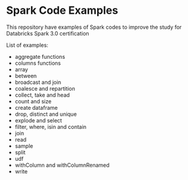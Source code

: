 # Spark Code Examples

This repository have examples of Spark codes to improve the study for Databricks Spark 3.0 certification

List of examples:

- aggregate functions
- columns functions
- array
- between
- broadcast and join
- coalesce and repartition
- collect, take and head
- count and size
- create dataframe
- drop, distinct and unique
- explode and select
- filter, where, isin and contain
- join
- read
- sample
- split
- udf
- withColumn and withColumnRenamed
- write